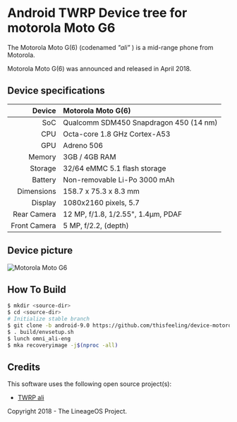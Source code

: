 # Android TWRP Device tree for motorola Moto G6

The Motorola Moto G(6) (codenamed _"ali"_ ) is a mid-range phone from Motorola.

Motorola Moto G(6) was announced and released in April 2018.

## Device specifications

| Device       | Motorola Moto G(6)
| -----------: | :---------------------------------------------- 
| SoC          | Qualcomm SDM450 Snapdragon 450 (14 nm)
| CPU          | Octa-core 1.8 GHz Cortex-A53
| GPU          | Adreno 506
| Memory       | 3GB / 4GB RAM
| Storage      | 32/64 eMMC 5.1 flash storage
| Battery      | Non-removable Li-Po 3000 mAh
| Dimensions   | 158.7 x 75.3 x 8.3 mm
| Display      | 1080x2160 pixels, 5.7
|Rear Camera   | 12 MP, f/1.8, 1/2.55", 1.4µm, PDAF
|Front Camera  | 5 MP, f/2.2, (depth)

## Device picture

![Motorola Moto G6](https://brmotorola.vteximg.com.br/arquivos/ids/159972-700-700/01-moto-g6-indigo.png "Motorola Moto G6")


## How To Build


```bash
$ mkdir <source-dir>
$ cd <source-dir>
# Initialize stable branch
$ git clone -b android-9.0 https://github.com/thisfeeling/device-motorola-ali-twrp device/motorola/ali
$ . build/envsetup.sh
$ lunch omni_ali-eng
$ mka recoveryimage -j$(nproc -all)
```

## Credits

This software uses the following open source project(s):

* [TWRP ali](https://github.com/brunorolak/device-motorola-ali-twrp)

Copyright 2018 - The LineageOS Project.

